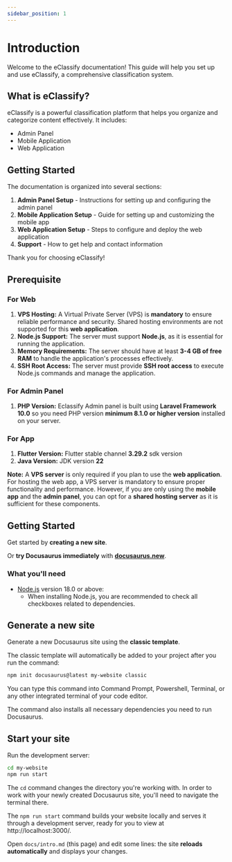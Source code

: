 ```yaml
---
sidebar_position: 1
---
```


# Introduction

Welcome to the eClassify documentation! This guide will help you set up and use eClassify, a comprehensive classification system.

## What is eClassify?

eClassify is a powerful classification platform that helps you organize and categorize content effectively. It includes:

- Admin Panel
- Mobile Application
- Web Application

## Getting Started

The documentation is organized into several sections:

1. **Admin Panel Setup** - Instructions for setting up and configuring the admin panel
2. **Mobile Application Setup** - Guide for setting up and customizing the mobile app
3. **Web Application Setup** - Steps to configure and deploy the web application
4. **Support** - How to get help and contact information

Thank you for choosing eClassify!

## Prerequisite

### For Web

1. **VPS Hosting:** A Virtual Private Server (VPS) is **mandatory** to ensure reliable performance and security. Shared hosting environments are not supported for this **web application**.
2. **Node.js Support:** The server must support **Node.js**, as it is essential for running the application.
3. **Memory Requirements:** The server should have at least **3-4 GB of free RAM** to handle the application's processes effectively.
4. **SSH Root Access:** The server must provide **SSH root access** to execute Node.js commands and manage the application.

### For Admin Panel

1. **PHP Version:** Eclassify Admin panel is built using **Laravel Framework 10.0** so you need PHP version **minimum 8.1.0 or higher version** installed on your server.

### For App

1. **Flutter Version:** Flutter stable channel **3.29.2** sdk version
2. **Java Version:** JDK version **22**

**Note:** A **VPS server** is only required if you plan to use the **web application**. For hosting the web app, a VPS server is mandatory to ensure proper functionality and performance. However, if you are only using the **mobile app** and the **admin panel**, you can opt for a **shared hosting server** as it is sufficient for these components.

## Getting Started

Get started by **creating a new site**.

Or **try Docusaurus immediately** with **[docusaurus.new](https://docusaurus.new)**.

### What you'll need

- [Node.js](https://nodejs.org/en/download/) version 18.0 or above:
  - When installing Node.js, you are recommended to check all checkboxes related to dependencies.

## Generate a new site

Generate a new Docusaurus site using the **classic template**.

The classic template will automatically be added to your project after you run the command:

```bash
npm init docusaurus@latest my-website classic
```

You can type this command into Command Prompt, Powershell, Terminal, or any other integrated terminal of your code editor.

The command also installs all necessary dependencies you need to run Docusaurus.

## Start your site

Run the development server:

```bash
cd my-website
npm run start
```

The `cd` command changes the directory you're working with. In order to work with your newly created Docusaurus site, you'll need to navigate the terminal there.

The `npm run start` command builds your website locally and serves it through a development server, ready for you to view at http://localhost:3000/.

Open `docs/intro.md` (this page) and edit some lines: the site **reloads automatically** and displays your changes.
